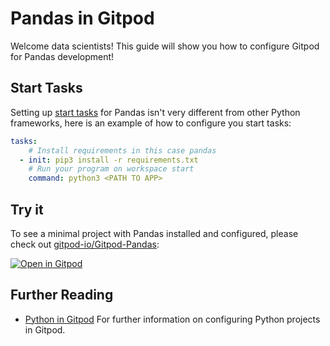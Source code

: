 # Pandas in Gitpod

Welcome data scientists! This guide will show you how to configure Gitpod for Pandas development!

## Start Tasks

Setting up [start tasks](/docs/config-start-tasks/) for Pandas isn't very different from other Python frameworks, here is an example of how to configure you start tasks:

```yaml
tasks:
    # Install requirements in this case pandas
  - init: pip3 install -r requirements.txt
    # Run your program on workspace start
    command: python3 <PATH TO APP>
```

## Try it

To see a minimal project with Pandas installed and configured, please check out [gitpod-io/Gitpod-Pandas](https://github.com/gitpod-io/Gitpod-Pandas):

[![Open in Gitpod](https://gitpod.io/button/open-in-gitpod.svg)](https://gitpod.io/#https://github.com/gitpod-io/Gitpod-Pandas)

## Further Reading

- [Python in Gitpod](/docs/languages/python) For further information on configuring Python projects in Gitpod.
